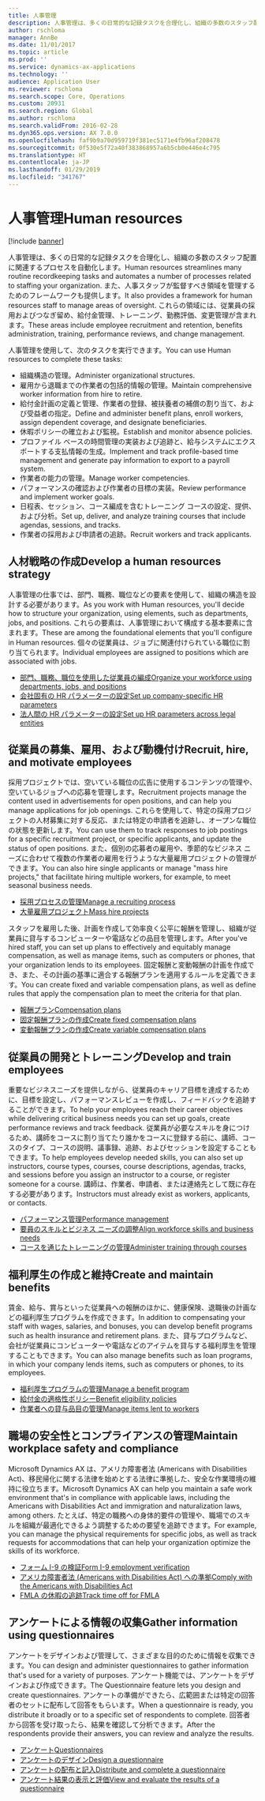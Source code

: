 ```yaml
---
title: 人事管理
description: 人事管理は、多くの日常的な記録タスクを合理化し、組織の多数のスタッフ配置に関連するプロセスを自動化します。 また、人事スタッフが監督すべき領域を管理するためのフレームワークも提供します。 これらの領域には、従業員の採用およびつなぎ留め、給付金管理、トレーニング、勤務評価、変更管理が含まれます。
author: rschloma
manager: AnnBe
ms.date: 11/01/2017
ms.topic: article
ms.prod: ''
ms.service: dynamics-ax-applications
ms.technology: ''
audience: Application User
ms.reviewer: rschloma
ms.search.scope: Core, Operations
ms.custom: 20931
ms.search.region: Global
ms.author: rschloma
ms.search.validFrom: 2016-02-28
ms.dyn365.ops.version: AX 7.0.0
ms.openlocfilehash: faf9b9a70d959719f381ec5171e4fb96af208478
ms.sourcegitcommit: 0f530e5f72a40f383868957a6b5cb0e446e4c795
ms.translationtype: HT
ms.contentlocale: ja-JP
ms.lasthandoff: 01/29/2019
ms.locfileid: "341767"
---
```

# <a name="human-resources"></a><span data-ttu-id="edab6-105">人事管理</span><span class="sxs-lookup"><span data-stu-id="edab6-105">Human resources</span></span>

[!include [banner](../includes/banner.md)]

<span data-ttu-id="edab6-106">人事管理は、多くの日常的な記録タスクを合理化し、組織の多数のスタッフ配置に関連するプロセスを自動化します。</span><span class="sxs-lookup"><span data-stu-id="edab6-106">Human resources streamlines many routine recordkeeping tasks and automates a number of processes related to staffing your organization.</span></span> <span data-ttu-id="edab6-107">また、人事スタッフが監督すべき領域を管理するためのフレームワークも提供します。</span><span class="sxs-lookup"><span data-stu-id="edab6-107">It also provides a framework for human resources staff to manage areas of oversight.</span></span> <span data-ttu-id="edab6-108">これらの領域には、従業員の採用およびつなぎ留め、給付金管理、トレーニング、勤務評価、変更管理が含まれます。</span><span class="sxs-lookup"><span data-stu-id="edab6-108">These areas include employee recruitment and retention, benefits administration, training, performance reviews, and change management.</span></span>

<span data-ttu-id="edab6-109">人事管理を使用して、次のタスクを実行できます。</span><span class="sxs-lookup"><span data-stu-id="edab6-109">You can use Human resources to complete these tasks:</span></span>

+ <span data-ttu-id="edab6-110">組織構造の管理。</span><span class="sxs-lookup"><span data-stu-id="edab6-110">Administer organizational structures.</span></span>
+ <span data-ttu-id="edab6-111">雇用から退職までの作業者の包括的情報の管理。</span><span class="sxs-lookup"><span data-stu-id="edab6-111">Maintain comprehensive worker information from hire to retire.</span></span>
+ <span data-ttu-id="edab6-112">給付金計画の定義と管理、作業者の登録、被扶養者の補償の割り当て、および受益者の指定。</span><span class="sxs-lookup"><span data-stu-id="edab6-112">Define and administer benefit plans, enroll workers, assign dependent coverage, and designate beneficiaries.</span></span>
+ <span data-ttu-id="edab6-113">休暇ポリシーの確立および監視。</span><span class="sxs-lookup"><span data-stu-id="edab6-113">Establish and monitor absence policies.</span></span>
+ <span data-ttu-id="edab6-114">プロファイル ベースの時間管理の実装および追跡と、給与システムにエクスポートする支払情報の生成。</span><span class="sxs-lookup"><span data-stu-id="edab6-114">Implement and track profile-based time management and generate pay information to export to a payroll system.</span></span>
+ <span data-ttu-id="edab6-115">作業者の能力の管理。</span><span class="sxs-lookup"><span data-stu-id="edab6-115">Manage worker competencies.</span></span>
+ <span data-ttu-id="edab6-116">パフォーマンスの確認および作業者の目標の実装。</span><span class="sxs-lookup"><span data-stu-id="edab6-116">Review performance and implement worker goals.</span></span>
+ <span data-ttu-id="edab6-117">日程表、セッション、コース編成を含むトレーニング コースの設定、提供、および分析。</span><span class="sxs-lookup"><span data-stu-id="edab6-117">Set up, deliver, and analyze training courses that include agendas, sessions, and tracks.</span></span>
+ <span data-ttu-id="edab6-118">作業者の採用および申請者の追跡。</span><span class="sxs-lookup"><span data-stu-id="edab6-118">Recruit workers and track applicants.</span></span>

## <a name="develop-a-human-resources-strategy"></a><span data-ttu-id="edab6-119">人材戦略の作成</span><span class="sxs-lookup"><span data-stu-id="edab6-119">Develop a human resources strategy</span></span>

<span data-ttu-id="edab6-120">人事管理の仕事では、部門、職務、職位などの要素を使用して、組織の構造を設計する必要があります。</span><span class="sxs-lookup"><span data-stu-id="edab6-120">As you work with Human resources, you'll decide how to structure your organization, using elements, such as departments, jobs, and positions.</span></span> <span data-ttu-id="edab6-121">これらの要素は、人事管理において構成する基本要素に含まれます。</span><span class="sxs-lookup"><span data-stu-id="edab6-121">These are among the foundational elements that you'll configure in Human resources.</span></span> <span data-ttu-id="edab6-122">個々の従業員は、ジョブに関連付けられている職位に割り当てられます。</span><span class="sxs-lookup"><span data-stu-id="edab6-122">Individual employees are assigned to positions which are associated with jobs.</span></span>

- [<span data-ttu-id="edab6-123">部門、職務、職位を使用した従業員の編成</span><span class="sxs-lookup"><span data-stu-id="edab6-123">Organize your workforce using departments, jobs, and positions</span></span>](../../talent/departments-jobs-positions.md)
- [<span data-ttu-id="edab6-124">会社固有の HR パラメーターの設定</span><span class="sxs-lookup"><span data-stu-id="edab6-124">Set up company-specific HR parameters</span></span>](../../talent/set-up-company-specific-hr-parameters.md)
- [<span data-ttu-id="edab6-125">法人間の HR パラメーターの設定</span><span class="sxs-lookup"><span data-stu-id="edab6-125">Set up HR parameters across legal entities</span></span>](../../talent/set-up-hr-parameters-across-legal-entities.md)

## <a name="recruit-hire-and-motivate-employees"></a><span data-ttu-id="edab6-126">従業員の募集、雇用、および動機付け</span><span class="sxs-lookup"><span data-stu-id="edab6-126">Recruit, hire, and motivate employees</span></span>

<span data-ttu-id="edab6-127">採用プロジェクトでは、空いている職位の広告に使用するコンテンツの管理や、空いているジョブへの応募を管理します。</span><span class="sxs-lookup"><span data-stu-id="edab6-127">Recruitment projects manage the content used in advertisements for open positions, and can help you manage applications for job openings.</span></span> <span data-ttu-id="edab6-128">これらを使用して、特定の採用プロジェクトの人材募集に対する反応、または特定の申請者を追跡し、オープンな職位の状態を更新します。</span><span class="sxs-lookup"><span data-stu-id="edab6-128">You can use them to track responses to job postings for a specific recruitment project, or specific applicants, and update the status of open positions.</span></span> <span data-ttu-id="edab6-129">また、個別の応募者の雇用や、季節的なビジネス ニーズに合わせて複数の作業者の雇用を行うような大量雇用プロジェクトの管理ができます。</span><span class="sxs-lookup"><span data-stu-id="edab6-129">You can also hire single applicants or manage "mass hire projects," that facilitate hiring multiple workers, for example, to meet seasonal business needs.</span></span>

- [<span data-ttu-id="edab6-130">採用プロセスの管理</span><span class="sxs-lookup"><span data-stu-id="edab6-130">Manage a recruiting process</span></span>](manage-recruiting-process.md)
- [<span data-ttu-id="edab6-131">大量雇用プロジェクト</span><span class="sxs-lookup"><span data-stu-id="edab6-131">Mass hire projects</span></span>](mass-hire-projects.md) 

<span data-ttu-id="edab6-132">スタッフを雇用した後、計画を作成して効率良く公平に報酬を管理し、組織が従業員に貸与するコンピューターや電話などの品目を管理します。</span><span class="sxs-lookup"><span data-stu-id="edab6-132">After you've hired staff, you can set up plans to effectively and equitably manage compensation, as well as manage items, such as computers or phones, that your organization lends to its employees.</span></span> <span data-ttu-id="edab6-133">固定報酬と変動報酬の計画を作成でき、また、その計画の基準に適合する報酬プランを適用するルールを定義できます。</span><span class="sxs-lookup"><span data-stu-id="edab6-133">You can create fixed and variable compensation plans, as well as define rules that apply the compensation plan to meet the criteria for that plan.</span></span>

- [<span data-ttu-id="edab6-134">報酬プラン</span><span class="sxs-lookup"><span data-stu-id="edab6-134">Compensation plans</span></span>](../../talent/compensation-plans.md)
- [<span data-ttu-id="edab6-135">固定報酬プランの作成</span><span class="sxs-lookup"><span data-stu-id="edab6-135">Create fixed compensation plans</span></span>](../../talent/create-fixed-compensation-plans.md)
- [<span data-ttu-id="edab6-136">変動報酬プランの作成</span><span class="sxs-lookup"><span data-stu-id="edab6-136">Create variable compensation plans</span></span>](../../talent/create-variable-compensation-plans.md)

## <a name="develop-and-train-employees"></a><span data-ttu-id="edab6-137">従業員の開発とトレーニング</span><span class="sxs-lookup"><span data-stu-id="edab6-137">Develop and train employees</span></span>

<span data-ttu-id="edab6-138">重要なビジネスニーズを提供しながら、従業員のキャリア目標を達成するために、目標を設定し、パフォーマンスレビューを作成し、フィードバックを追跡することができます。</span><span class="sxs-lookup"><span data-stu-id="edab6-138">To help your employees reach their career objectives while delivering critical business needs you can set up goals, create performance reviews and track feedback.</span></span> <span data-ttu-id="edab6-139">従業員が必要なスキルを身につけるため、講師をコースに割り当てたり誰かをコースに登録する前に、講師、コースのタイプ、コースの説明、議事録、追跡、およびセッションを設定することもできます。</span><span class="sxs-lookup"><span data-stu-id="edab6-139">To help employees develop needed skills, you can also set up instructors, course types, courses, course descriptions, agendas, tracks, and sessions before you assign an instructor to a course, or register someone for a course.</span></span> <span data-ttu-id="edab6-140">講師は、作業者、申請者、または連絡先として既に存在する必要があります。</span><span class="sxs-lookup"><span data-stu-id="edab6-140">Instructors must already exist as workers, applicants, or contacts.</span></span>

- [<span data-ttu-id="edab6-141">パフォーマンス管理</span><span class="sxs-lookup"><span data-stu-id="edab6-141">Performance management</span></span>](../../talent/performance-management-overview.md)
- [<span data-ttu-id="edab6-142">要員のスキルとビジネス ニーズの調整</span><span class="sxs-lookup"><span data-stu-id="edab6-142">Align workforce skills and business needs</span></span>](../../talent/skills.md)
- [<span data-ttu-id="edab6-143">コースを通じたトレーニングの管理</span><span class="sxs-lookup"><span data-stu-id="edab6-143">Administer training through courses</span></span>](../../talent/courses.md)

## <a name="create-and-maintain-benefits"></a><span data-ttu-id="edab6-144">福利厚生の作成と維持</span><span class="sxs-lookup"><span data-stu-id="edab6-144">Create and maintain benefits</span></span>

<span data-ttu-id="edab6-145">賃金、給与、賞与といった従業員への報酬のほかに、健康保険、退職後の計画などの福利厚生プログラムを作成できます。</span><span class="sxs-lookup"><span data-stu-id="edab6-145">In addition to compensating your staff with wages, salaries, and bonuses, you can develop benefit programs such as health insurance and retirement plans.</span></span> <span data-ttu-id="edab6-146">また、貸与プログラムなど、会社が従業員にコンピューターや電話などのアイテムを貸与する福利厚生を管理することもできます。</span><span class="sxs-lookup"><span data-stu-id="edab6-146">You can also manage benefits such as loan programs, in which your company lends items, such as computers or phones, to its employees.</span></span>

- [<span data-ttu-id="edab6-147">福利厚生プログラムの管理</span><span class="sxs-lookup"><span data-stu-id="edab6-147">Manage a benefit program</span></span>](../../talent/manage-benefit-program.md)
- [<span data-ttu-id="edab6-148">給付金の適格性ポリシー</span><span class="sxs-lookup"><span data-stu-id="edab6-148">Benefit eligibility policies</span></span>](../../talent/benefit-eligibility-policies.md)
- [<span data-ttu-id="edab6-149">作業者への貸与品目の管理</span><span class="sxs-lookup"><span data-stu-id="edab6-149">Manage items lent to workers</span></span>](../../talent/loan-items.md)

## <a name="maintain-workplace-safety-and-compliance"></a><span data-ttu-id="edab6-150">職場の安全性とコンプライアンスの管理</span><span class="sxs-lookup"><span data-stu-id="edab6-150">Maintain workplace safety and compliance</span></span>

<span data-ttu-id="edab6-151">Microsoft Dynamics AX は、アメリカ障害者法 (Americans with Disabilities Act)、移民帰化に関する法律を始めとする法律に準拠した、安全な作業環境の維持に役立ちます。</span><span class="sxs-lookup"><span data-stu-id="edab6-151">Microsoft Dynamics AX can help you maintain a safe work environment that's in compliance with applicable laws, including the Americans with Disabilities Act and immigration and naturalization laws, among others.</span></span> <span data-ttu-id="edab6-152">たとえば、特定の職務への身体的要件の管理や、職場でのスキルを組織が最適化できるよう調整するための要望を追跡できます。</span><span class="sxs-lookup"><span data-stu-id="edab6-152">For example, you can manage the physical requirements for specific jobs, as well as track requests for accommodations that can help your organization optimize the skills of its workforce.</span></span>

- [<span data-ttu-id="edab6-153">フォーム I-9 の検証</span><span class="sxs-lookup"><span data-stu-id="edab6-153">Form I-9 employment verification</span></span>](localizations/noam-usa-form-i-9-verification.md)
- [<span data-ttu-id="edab6-154">アメリカ障害者法 (Americans with Disabilities Act) への準拠</span><span class="sxs-lookup"><span data-stu-id="edab6-154">Comply with the Americans with Disabilities Act</span></span>](localizations/noam-usa-comply-ada.md)
- [<span data-ttu-id="edab6-155">FMLA の休暇の追跡</span><span class="sxs-lookup"><span data-stu-id="edab6-155">Track time off for FMLA</span></span>](localizations/noam-usa-track-time-for-fmla.md)

## <a name="gather-information-using-questionnaires"></a><span data-ttu-id="edab6-156">アンケートによる情報の収集</span><span class="sxs-lookup"><span data-stu-id="edab6-156">Gather information using questionnaires</span></span>

<span data-ttu-id="edab6-157">アンケートをデザインおよび管理して、さまざまな目的のために情報を収集できます。</span><span class="sxs-lookup"><span data-stu-id="edab6-157">You can design and administer questionnaires to gather information that's used for a variety of purposes.</span></span> <span data-ttu-id="edab6-158">アンケート機能では、アンケートをデザインおよび作成できます。</span><span class="sxs-lookup"><span data-stu-id="edab6-158">The Questionnaire feature lets you design and create questionnaires.</span></span> <span data-ttu-id="edab6-159">アンケートの準備ができたら、広範囲または特定の回答者のセットに配布して回答をもらいます。</span><span class="sxs-lookup"><span data-stu-id="edab6-159">When a questionnaire is ready, you distribute it broadly or to a specific set of respondents to complete.</span></span> <span data-ttu-id="edab6-160">回答者から回答を受け取ったら、結果を確認して分析できます。</span><span class="sxs-lookup"><span data-stu-id="edab6-160">After the respondents provide their answers, you can review and analyze the results.</span></span>

- [<span data-ttu-id="edab6-161">アンケート</span><span class="sxs-lookup"><span data-stu-id="edab6-161">Questionnaires</span></span>](../../talent/questionnaires.md)
- [<span data-ttu-id="edab6-162">アンケートのデザイン</span><span class="sxs-lookup"><span data-stu-id="edab6-162">Design a questionnaire</span></span>](../../talent/design-questionnaires.md)
- [<span data-ttu-id="edab6-163">アンケートの配布と記入</span><span class="sxs-lookup"><span data-stu-id="edab6-163">Distribute and complete a questionnaire</span></span>](../../talent/distribute-questionnaires.md)
- [<span data-ttu-id="edab6-164">アンケート結果の表示と評価</span><span class="sxs-lookup"><span data-stu-id="edab6-164">View and evaluate the results of a questionnaire</span></span>](../../talent/evaluate-questionnaire-results.md)
